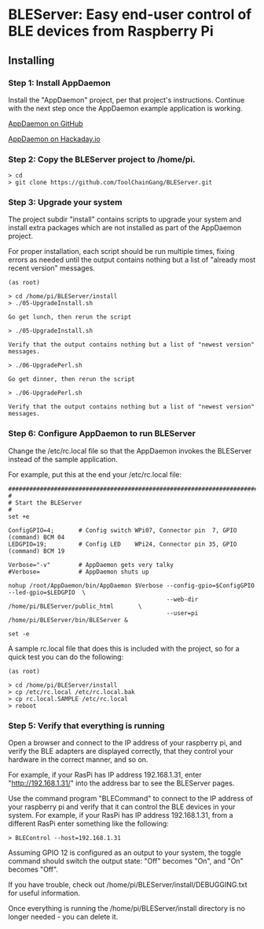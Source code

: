 # BLEServer: Easy end-user control of BLE devices from Raspberry Pi

## Installing

### Step 1: Install AppDaemon

Install the "AppDaemon" project, per that project's instructions. Continue with the next step
once the AppDaemon example application is working.

[AppDaemon on GitHub](https://github.com/ToolChainGang/AppDaemon "AppDaemon on GitHub")

[AppDaemon on Hackaday.io](https://hackaday.io/project/175543-easy-raspi-configuration "App daemon on Hackaday.io")

### Step 2: Copy the BLEServer project to /home/pi.


```
> cd
> git clone https://github.com/ToolChainGang/BLEServer.git
```

### Step 3: Upgrade your system 

The project subdir "install" contains scripts to upgrade your system and install extra packages
which are not installed as part of the AppDaemon project.

For proper installation, each script should be run multiple times, fixing errors as needed until the
output contains nothing but a list of "already most recent version" messages.

```
(as root)

> cd /home/pi/BLEServer/install
> ./05-UpgradeInstall.sh

Go get lunch, then rerun the script

> ./05-UpgradeInstall.sh

Verify that the output contains nothing but a list of "newest version" messages.

> ./06-UpgradePerl.sh

Go get dinner, then rerun the script

> ./06-UpgradePerl.sh

Verify that the output contains nothing but a list of "newest version" messages.
```

### Step 6: Configure AppDaemon to run BLEServer

Change the /etc/rc.local file so that the AppDaemon invokes the BLEServer instead of the
sample application.

For example, put this at the end your /etc/rc.local file:

```
########################################################################################################################
#
# Start the BLEServer
#
set +e

ConfigGPIO=4;       # Config switch WPi07, Connector pin  7, GPIO (command) BCM 04
LEDGPIO=19;         # Config LED    WPi24, Connector pin 35, GPIO (command) BCM 19

Verbose="-v"        # AppDaemon gets very talky
#Verbose=           # AppDaemon shuts up

nohup /root/AppDaemon/bin/AppDaemon $Verbose --config-gpio=$ConfigGPIO --led-gpio=$LEDGPIO  \
                                             --web-dir /home/pi/BLEServer/public_html       \
                                             --user=pi /home/pi/BLEServer/bin/BLEServer &

set -e
```

A sample rc.local file that does this is included with the project, so for a quick test you can do the following:

```
(as root) 

> cd /home/pi/BLEServer/install
> cp /etc/rc.local /etc/rc.local.bak
> cp rc.local.SAMPLE /etc/rc.local
> reboot
```

### Step 5: Verify that everything is running

Open a browser and connect to the IP address of your raspberry pi, and verify the BLE adapters are displayed correctly,
that they control your hardware in the correct manner, and so on.

For example, if your RasPi has IP address 192.168.1.31, enter "http://192.168.1.31/" into the address bar to
see the BLEServer pages.

Use the command program "BLECommand" to connect to the IP address of your raspberry pi and verify that it can control
the BLE devices in your system. For example, if your RasPi has IP address 192.168.1.31, from a different RasPi
enter something like the following:

```
> BLEControl --host=192.168.1.31
```

Assuming GPIO 12 is configured as an output to your system, the toggle command should switch the
output state: "Off" becomes "On", and "On" becomes "Off". 

If you have trouble, check out /home/pi/BLEServer/install/DEBUGGING.txt for useful information.

Once everything is running the /home/pi/BLEServer/install directory is no longer needed - you can delete it.
